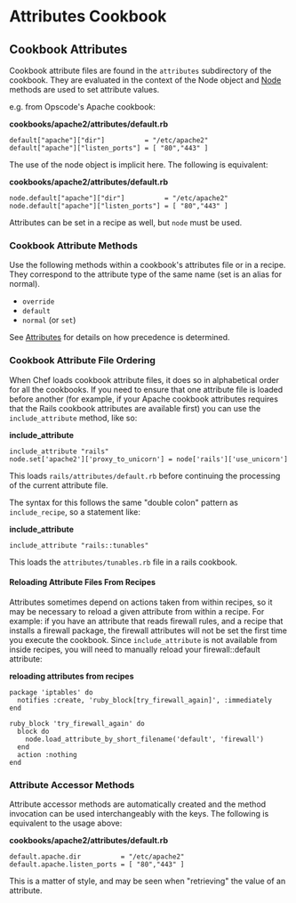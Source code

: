 Attributes Cookbook
===================

Cookbook Attributes
-------------------

Cookbook attribute files are found in the `attributes` subdirectory of
the cookbook. They are evaluated in the context of the Node object and
[Node](Nodes.html "Nodes") methods are used to set attribute values.

e.g. from Opscode's Apache cookbook:

**cookbooks/apache2/attributes/default.rb**

    default["apache"]["dir"]          = "/etc/apache2"
    default["apache"]["listen_ports"] = [ "80","443" ]

The use of the node object is implicit here. The following is
equivalent:

**cookbooks/apache2/attributes/default.rb**

    node.default["apache"]["dir"]          = "/etc/apache2"
    node.default["apache"]["listen_ports"] = [ "80","443" ]

Attributes can be set in a recipe as well, but `node` must be used.

### Cookbook Attribute Methods

Use the following methods within a cookbook's attributes file or in a
recipe. They correspond to the attribute type of the same name (set is
an alias for normal).

-   `override`
-   `default`
-   `normal` (or `set`)

See [Attributes](Attributes.html "Attributes") for details on how
precedence is determined.

### Cookbook Attribute File Ordering

When Chef loads cookbook attribute files, it does so in alphabetical
order for all the cookbooks. If you need to ensure that one attribute
file is loaded before another (for example, if your Apache cookbook
attributes requires that the Rails cookbook attributes are available
first) you can use the `include_attribute` method, like so:

**include\_attribute**

    include_attribute "rails"
    node.set['apache2']['proxy_to_unicorn'] = node['rails']['use_unicorn']

This loads `rails/attributes/default.rb` before continuing the
processing of the current attribute file.

The syntax for this follows the same "double colon" pattern as
`include_recipe`, so a statement like:

**include\_attribute**

    include_attribute "rails::tunables"

This loads the `attributes/tunables.rb` file in a rails cookbook.

#### Reloading Attribute Files From Recipes

Attributes sometimes depend on actions taken from within recipes, so it
may be necessary to reload a given attribute from within a recipe. For
example: if you have an attribute that reads firewall rules, and a
recipe that installs a firewall package, the firewall attributes will
not be set the first time you execute the cookbook. Since
`include_attribute` is not available from inside recipes, you will need
to manually reload your firewall::default attribute:

**reloading attributes from recipes**

    package 'iptables' do
      notifies :create, 'ruby_block[try_firewall_again]', :immediately
    end

    ruby_block 'try_firewall_again' do
      block do
        node.load_attribute_by_short_filename('default', 'firewall')
      end
      action :nothing
    end

### Attribute Accessor Methods

Attribute accessor methods are automatically created and the method
invocation can be used interchangeably with the keys. The following is
equivalent to the usage above:

**cookbooks/apache2/attributes/default.rb**

    default.apache.dir          = "/etc/apache2"
    default.apache.listen_ports = [ "80","443" ]

This is a matter of style, and may be seen when "retrieving" the value
of an attribute.
